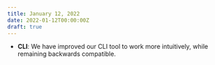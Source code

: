 ```yaml
---
title: January 12, 2022
date: 2022-01-12T00:00:00Z
draft: true
---
```

- **CLI**: We have improved our CLI tool to work more intuitively, while remaining backwards compatible.
